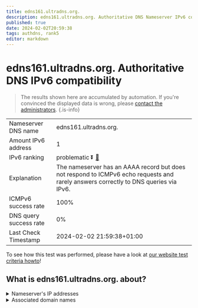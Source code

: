 ```yaml
---
title: edns161.ultradns.org.
description: edns161.ultradns.org. Authoritative DNS Nameserver IPv6 compatibility
published: true
date: 2024-02-02T20:59:38
tags: authdns, rank5
editor: markdown
---
```


# edns161.ultradns.org. Authoritative DNS IPv6 compatibility

> The results shown here are accumulated by automation. If you're convinced the displayed data is wrong, please [contact the administrators](/howto/chat). 
{.is-info}




|   |   |
| - | - |
| Nameserver DNS name | edns161.ultradns.org.
| Amount IPv6 address | 1
| IPv6 ranking | problematic :arrow_double_down: [🔗](/howto/ranking) |
| Explanation | The nameserver has an AAAA record but does not respond to ICMPv6 echo requests and rarely answers correctly to DNS queries via IPv6. |
| ICMPv6 success rate | 100%|
| DNS query success rate | 0% |
| Last Check Timestamp | 2024-02-02 21:59:38+01:00 |

To see how this test was performed, please have a look at [our website test criteria howto](/howto/testcriteria/authdns)!


## What is edns161.ultradns.org. about?




<details>
<summary>Nameserver's IP addresses</summary>

2001:502:4612::2a1

</details>



<details>
<summary>Associated domain names</summary>

www.broadcom.com

</details>
